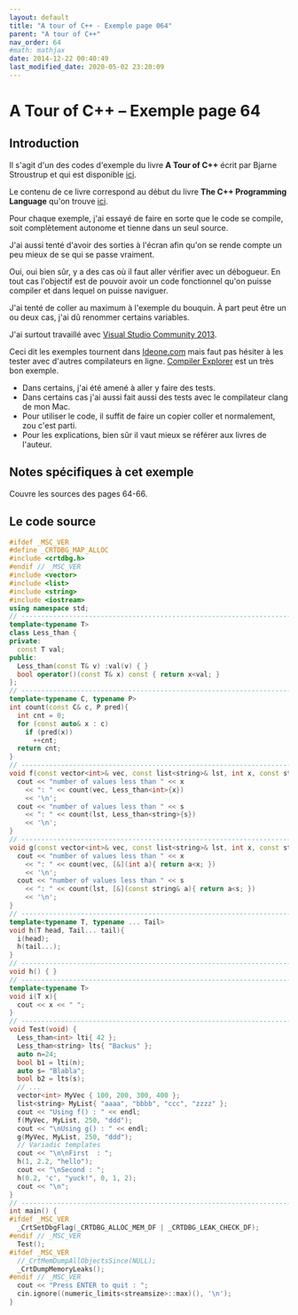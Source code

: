 ```yaml
---
layout: default
title: "A tour of C++ - Exemple page 064"
parent: "A tour of C++"
nav_order: 64
#math: mathjax
date: 2014-12-22 00:40:49
last_modified_date: 2020-05-02 23:20:09
---
```


# A Tour of C++ – Exemple page 64

## Introduction
Il s'agit d'un des codes d'exemple du livre **A Tour of C++** écrit par Bjarne Stroustrup et qui est disponible [ici](http://www.amazon.fr/Tour-C-Bjarne-Stroustrup/dp/0321958314/ref%3Dsr_1_1?ie=UTF8&qid=1416699327&sr=8-1&keywords=a+tour+of+c%2B%2B). 

Le contenu de ce livre correspond au début du livre **The C++ Programming Language** qu'on trouve [ici](http://www.amazon.fr/The-Programming-Language-Bjarne-Stroustrup/dp/0321563840/ref%3Dpd_sim_eb_3?ie=UTF8&refRID=0CR047TTJV1HA6CVA9XA).

Pour chaque exemple, j'ai essayé de faire en sorte que le code se compile, soit complètement autonome et tienne dans un seul source.

J'ai aussi tenté d'avoir des sorties à l'écran afin qu'on se rende compte un peu mieux de se qui se passe vraiment.

Oui, oui bien sûr, y a des cas où il faut aller vérifier avec un débogueur.
En tout cas l'objectif est de pouvoir avoir un code fonctionnel qu'on puisse compiler et dans lequel on puisse naviguer.

J'ai tenté de coller au maximum à l'exemple du bouquin. À part peut être un ou deux cas, j'ai dû renommer certains variables.

J'ai surtout travaillé avec [Visual Studio Community 2013](http://www.visualstudio.com/products/visual-studio-community-vs).

Ceci dit les exemples tournent dans [Ideone.com](http://ideone.com/) mais faut pas hésiter à les tester avec d'autres compilateurs en ligne. [Compiler Explorer](https://godbolt.org/) est un très bon exemple.

* Dans certains, j'ai été amené à aller y faire des tests.  
* Dans certains cas j'ai aussi fait aussi des tests avec le compilateur clang de mon Mac.  
* Pour utiliser le code, il suffit de faire un copier coller et normalement, zou c'est parti.  
* Pour les explications, bien sûr il vaut mieux se référer aux livres de l'auteur.  


## Notes spécifiques à cet exemple


Couvre les sources des pages 64-66.


## Le code source

```cpp
#ifdef _MSC_VER
#define _CRTDBG_MAP_ALLOC
#include <crtdbg.h>
#endif // _MSC_VER
#include <vector>
#include <list>
#include <string>
#include <iostream>
using namespace std;
// ----------------------------------------------------------------------------
template<typename T>
class Less_than {
private:
  const T val;                                                                  // value to compare against
public:
  Less_than(const T& v) :val(v) { }
  bool operator()(const T& x) const { return x<val; }                           // call operator
};
// ----------------------------------------------------------------------------
template<typename C, typename P>
int count(const C& c, P pred){
  int cnt = 0;
  for (const auto& x : c)
    if (pred(x))
      ++cnt;
  return cnt;
}
// ----------------------------------------------------------------------------
void f(const vector<int>& vec, const list<string>& lst, int x, const string& s){
  cout << "number of values less than " << x
    << ": " << count(vec, Less_than<int>{x})
    << '\n';
  cout << "number of values less than " << s
    << ": " << count(lst, Less_than<string>{s})
    << '\n';
}
// ----------------------------------------------------------------------------
void g(const vector<int>& vec, const list<string>& lst, int x, const string& s){
  cout << "number of values less than " << x
    << ": " << count(vec, [&](int a){ return a<x; })
    << '\n';
  cout << "number of values less than " << s
    << ": " << count(lst, [&](const string& a){ return a<s; })
    << '\n';
}
// ----------------------------------------------------------------------------
template<typename T, typename ... Tail>
void h(T head, Tail... tail){
  i(head);                                                                      // do something to head
  h(tail...);                                                                   // try again with tail
}
// ----------------------------------------------------------------------------
void h() { }                                                                    // Handle cases where h() get called. Do nothing
// ----------------------------------------------------------------------------
template<typename T>
void i(T x){
  cout << x << " ";
}
// ----------------------------------------------------------------------------
void Test(void) {
  Less_than<int> lti{ 42 };                                                     // lti(i) will compare i to 42 using < (i<42)
  Less_than<string> lts{ "Backus" };                                            // lts(s) will compare s to "Backus" using < (s<"Backus")
  auto n=24;
  bool b1 = lti(n);                                                             // true if n<42
  auto s= "Blabla";
  bool b2 = lts(s);                                                             // true if s<"Backus"
  // ...
  vector<int> MyVec { 100, 200, 300, 400 };
  list<string> MyList{ "aaaa", "bbbb", "ccc", "zzzz" };
  cout << "Using f() : " << endl;
  f(MyVec, MyList, 250, "ddd");
  cout << "\nUsing g() : " << endl;
  g(MyVec, MyList, 250, "ddd");
  // Variadic templates
  cout << "\n\nFirst  : ";
  h(1, 2.2, "hello");
  cout << "\nSecond : ";
  h(0.2, 'c', "yuck!", 0, 1, 2);
  cout << "\n";
}
// ----------------------------------------------------------------------------
int main() {
#ifdef _MSC_VER
  _CrtSetDbgFlag(_CRTDBG_ALLOC_MEM_DF | _CRTDBG_LEAK_CHECK_DF);
#endif // _MSC_VER
  Test();
#ifdef _MSC_VER
  //_CrtMemDumpAllObjectsSince(NULL);                                             // Begins the dump from the start of program execution
  _CrtDumpMemoryLeaks();
#endif // _MSC_VER
  cout << "Press ENTER to quit : ";
  cin.ignore((numeric_limits<streamsize>::max)(), '\n');
}
```
